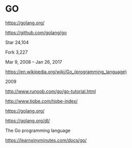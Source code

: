 # GO  


https://golang.org/

https://github.com/golang/go


Star 24,104

Fork 3,227

Mar 9, 2008 – Jan 26, 2017




https://en.wikipedia.org/wiki/Go_(programming_language)


2009


http://www.runoob.com/go/go-tutorial.html


http://www.tiobe.com/tiobe-index/








https://golang.org/

https://golang.org/dl/

The Go programming language 






https://learnxinyminutes.com/docs/go/






















